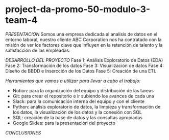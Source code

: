 # project-da-promo-50-modulo-3-team-4

*PRESENTACION*
Somos una empresa dedicada al analisis de datos en el entorno laboral, nuestro cliente ABC Corporation nos ha contratado con la misión de ver los factores clave que influyen en la retención de talento y la satisfacción de las empleadas.

*DESARROLLO DEL PROYECTO*
Fase 1: Análisis Exploratorio de Datos (EDA)
Fase 2: Transformación de los datos
Fase 3: Visualización de datos
Fase 4: Diseño de BBDD e Insercción de los Datos
Fase 5: Creación de una ETL


*Herramientas que vamos a utilizar para llevar a cabo el trabajo:*
- Notion: para la organización del equipo y distribución de las tareas
- Git: para crear el repositorio e ir subiendo los avances de cada una
- Slack: para la comunicación interna del equipo y con el cliente
- Python: análisis exploratorio de datos, la limpieza y transformación de los datos, la visualización de los datos y la conexión con SQL
- SQL: creación de la base de datos y las consultas apropiadas 
- Google Slides: para la presentación del proyecto


*CONCLUSIONES*